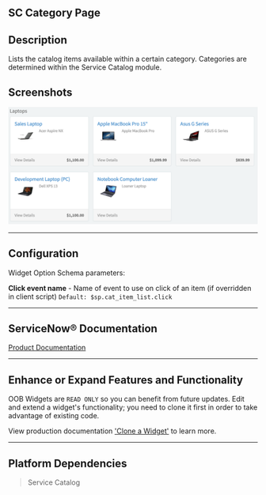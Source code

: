 ##  SC Category Page

## Description

Lists the catalog items available within a certain category. Categories are determined within the Service Catalog module.

## Screenshots
![alt text](../images/WidgetSCCategoryPage.png "Widget SC Category Page")

---
## Configuration

Widget Option Schema parameters:

**Click event name** - Name of event to use on click of an item (if overridden in client script) `Default: $sp.cat_item_list.click`

---
## ServiceNow® Documentation
[Product Documentation](https://docs.servicenow.com/search?q=SC+Category+Page+widget) 

---
## Enhance or Expand Features and Functionality

OOB Widgets are `READ ONLY` so you can benefit from future updates. Edit and extend a widget's functionality; you need to clone it first in order to take advantage of existing code.

View production documentation ['Clone a Widget'](https://docs.servicenow.com/search?q=Clone+a+Widget) to learn more.

---
## Platform Dependencies
> Service Catalog

